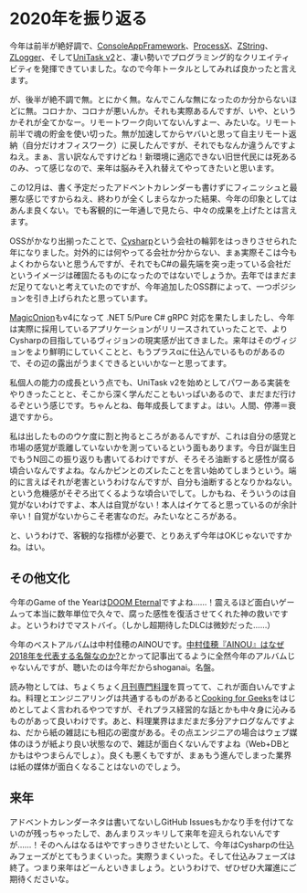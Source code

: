 # 2020年を振り返る

今年は前半が絶好調で、[ConsoleAppFramework](http://neue.cc/2020/01/09_588.html)、[ProcessX](http://neue.cc/2020/01/30_590.html)、[ZString](https://tech.cygames.co.jp/archives/3383/)、[ZLogger](https://tech.cygames.co.jp/archives/3401/)、そして[UniTask v2](https://tech.cygames.co.jp/archives/3417/)と、凄い勢いでプログラミング的なクリエイティビティを発揮できていました。なので今年トータルとしてみれば良かったと言えます。

が、後半が絶不調で無。とにかく無。なんでこんな無になったのか分からないほどに無。コロナか、コロナが悪いんか。それも実際あるんですが、いや、というかそれが全てかなー。リモートワーク向いてないんすよー、みたいな。リモート前半で魂の貯金を使い切った。無が加速してからヤバいと思って自主リモート返納（自分だけオフィスワーク）に戻したんですが、それでもなんか違うんですよねえ。まぁ、言い訳なんですけどね！新環境に適応できない旧世代民には死あるのみ、って感じなので、来年は脳みそ入れ替えてやってきたいと思います。

この12月は、書く予定だったアドベントカレンダーも書けずにフィニッシュと最悪な感じですからねえ、終わりが全くしまらなかった結果、今年の印象としてはあんま良くない。でも客観的に一年通しで見たら、中々の成果を上げたとは言えます。

OSSがかなり出揃ったことで、[Cysharp](https://cysharp.co.jp/)という会社の輪郭をはっきりさせられた年になりました。対外的には何やってる会社か分からない、まぁ実際そこは今もよくわからないと思うんですが、それでもC#の最先端を突っ走っている会社だというイメージは確固たるものになったのではないでしょうか。去年ではまだまだ足りてないと考えていたのですが、今年追加したOSS群によって、一つポジションを引き上げられたと思っています。

[MagicOnion](https://github.com/Cysharp/MagicOnion/)もv4になって .NET 5/Pure C# gRPC 対応を果たしましたし、今年は実際に採用しているアプリケーションがリリースされていったことで、よりCysharpの目指しているヴィジョンの現実感が出てきました。来年はそのヴィジョンをより鮮明にしていくことと、もうプラスαに仕込んでいるものがあるので、その辺の露出がうまくできるといいかなーと思ってます。

私個人の能力の成長という点でも、UniTask v2を始めとしてパワーある実装をやりきったことと、そこから深く学んだこともいっぱいあるので、まだまだ行けるぞという感じです。ちゃんとね、毎年成長してますよ。はい。人間、停滞＝衰退ですから。

私は出したもののウケ度に割と拘るところがあるんですが、これは自分の感覚と市場の感覚が乖離していないかを測っているという面もあります。今日が誕生日でもうN回この振り返りも書いてるわけですが、そろそろ油断すると感性が腐る頃合いなんですよね。なんかピンとのズレたことを言い始めてしまうという。端的に言えばそれが老害というわけなんですが、自分も油断するとなりかねない。という危機感がそぞろ出てくるような頃合いでして。しかもね、そういうのは自覚がないわけですよ、本人は自覚がない！本人はイケてると思っているのが余計辛い！自覚がないからこそ老害なのだ。みたいなところがある。

と、いうわけで、客観的な指標が必要で、とりあえず今年はOKじゃないですかね。はい。

その他文化
---
今年のGame of the Yearは[DOOM Eternal](https://bethesda.net/ja/game/doom)ですよね……！震えるほど面白いゲームって本当に数年単位で久々で、腐った感性を復活させてくれた神の救いですよ。というわけでマストバイ。（しかし超期待したDLCは微妙だった……）

今年のベストアルバムは中村佳穂のAINOUです。[中村佳穂『AINOU』はなぜ2018年を代表する名盤なのか?](https://mikiki.tokyo.jp/articles/-/19940)とかって記事出てるように全然今年のアルバムじゃないんですが、聴いたのは今年だからshoganai。名盤。

読み物としては、ちょくちょく[月刊専門料理](https://www.shibatashoten.co.jp/magazine.php?cid=3)を買ってて、これが面白いんですよね。料理とエンジニアリングは共通するものがあると[Cooking for Geeks](https://www.oreilly.co.jp/books/9784873117874/)をはじめとしてよく言われるやつですが、それプラス経営的な話とかも中々身に沁みるものがあって良いわけです。あと、料理業界はまだまだ多分アナログなんですよね、だから紙の雑誌にも相応の密度がある。その点エンジニアの場合はウェブ媒体のほうが紙より良い状態なので、雑誌が面白くないんですよね（Web+DBとかもはやつまらんでしょ）。良くも悪くもですが、まぁもう進んでしまった業界は紙の媒体が面白くなることはないのでしょう。

来年
---
アドベントカレンダーネタは書いてないしGitHub Issuesもかなり手を付けてないのが残っちゃったしで、あんまりスッキリして来年を迎えられないんですが……！そのへんはなるはやですっきりさせたいとして、今年はCysharpの仕込みフェーズがとてもうまくいった。実際うまくいった。そして仕込みフェーズは終了。つまり来年はどーんといきましょう。というわけで、ぜひぜひ大躍進にご期待くださいな。